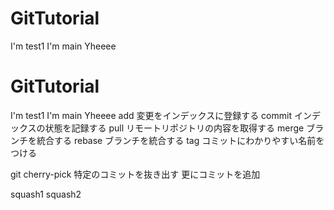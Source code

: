 # GitTutorial

I'm test1
I'm main Yheeee

# GitTutorial

I'm test1
I'm main Yheeee
add 変更をインデックスに登録する
commit インデックスの状態を記録する
pull リモートリポジトリの内容を取得する
merge ブランチを統合する
rebase ブランチを統合する
tag コミットにわかりやすい名前をつける

git cherry-pick 特定のコミットを抜き出す
更にコミットを追加

squash1
squash2

